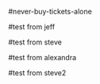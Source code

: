 #never-buy-tickets-alone

#test from jeff


#test from steve

#test from alexandra

#test from steve2
